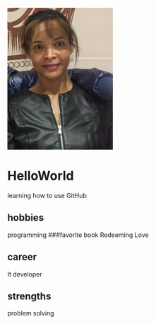 ![headshot](Sheryl.jpeg)
# HelloWorld
learning how to use GitHub
## hobbies
programming
###favorite book
Redeeming Love
## career
It developer
## strengths
problem solving
